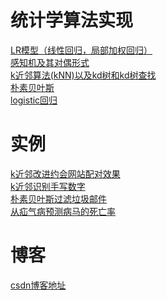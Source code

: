# 统计学算法实现
[LR模型（线性回归，局部加权回归）](https://github.com/AndyShan/statisticsStudy/tree/master/LR)<br/>
[感知机及其对偶形式](https://github.com/AndyShan/statisticsStudy/tree/master/perception)<br/>
[k近邻算法(kNN)以及kd树和kd树查找](https://github.com/AndyShan/statisticsStudy/tree/master/kNN)<br/>
[朴素贝叶斯](https://github.com/AndyShan/statisticsStudy/tree/master/NaiveBayes)<br/>
[logistic回归](https://github.com/AndyShan/statisticsStudy/tree/master/logistic_regression)
# 实例
[k近邻改进约会网站配对效果](https://github.com/AndyShan/statisticsStudy/tree/master/demo/datingTest)<br/>
[k近邻识别手写数字](https://github.com/AndyShan/statisticsStudy/tree/master/demo/handwritingDigitTest)<br/>
[朴素贝叶斯过滤垃圾邮件](https://github.com/AndyShan/statisticsStudy/tree/master/demo/emailBayes)<br/>
[从疝气病预测病马的死亡率](https://github.com/AndyShan/statisticsStudy/tree/master/demo/horse_Colic)
# 博客
[csdn博客地址](http://blog.csdn.net/Andy_Shan/article/category/6396151)